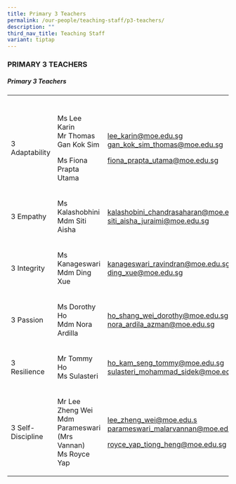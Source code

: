 ```yaml
---
title: Primary 3 Teachers
permalink: /our-people/teaching-staff/p3-teachers/
description: ""
third_nav_title: Teaching Staff
variant: tiptap
---
```

<h3>PRIMARY 3 TEACHERS</h3>
<h5>Primary 3 Teachers</h5>
<table>
<tbody>
<tr>
<th rowspan="1" colspan="1">
<p></p>
</th>
<th rowspan="1" colspan="1">
<p></p>
</th>
<th rowspan="1" colspan="1">
<p></p>
</th>
</tr>
<tr>
<td rowspan="1" colspan="1">
<p>3 Adaptability</p>
</td>
<td rowspan="1" colspan="1">
<p>Ms Lee Karin
<br>Mr Thomas Gan Kok Sim</p>
<p>Ms Fiona Prapta Utama</p>
</td>
<td rowspan="1" colspan="1">
<p><a href="mailto:lee_karin@moe.edu.sg" rel="noopener noreferrer nofollow" target="_blank">lee_karin@moe.edu.sg</a> 
<br><a href="mailto:gan_kok_sim_thomas@moe.edu.sg" rel="noopener noreferrer nofollow" target="_blank">gan_kok_sim_thomas@moe.edu.sg</a>
</p>
<p><a href="mailto:fiona_prapta_utama@moe.edu.sg" rel="noopener noreferrer nofollow" target="_blank">fiona_prapta_utama@moe.edu.sg</a>
</p>
</td>
</tr>
<tr>
<td rowspan="1" colspan="1">
<p>3 Empathy</p>
</td>
<td rowspan="1" colspan="1">
<p>Ms Kalashobhini
<br>Mdm Siti Aisha</p>
</td>
<td rowspan="1" colspan="1">
<p><a href="mailto:kalashobini_chandrasaharan@moe.edu.sg" rel="noopener noreferrer nofollow" target="_blank">kalashobini_chandrasaharan@moe.edu.sg</a> 
<br><a href="mailto:siti_aisha_juraimi@moe.edu.sg" rel="noopener noreferrer nofollow" target="_blank">siti_aisha_juraimi@moe.edu.sg</a> 
<br>
</p>
</td>
</tr>
<tr>
<td rowspan="1" colspan="1">
<p>3 Integrity</p>
</td>
<td rowspan="1" colspan="1">
<p>Ms Kanageswari
<br>Mdm Ding Xue</p>
</td>
<td rowspan="1" colspan="1">
<p><a href="mailto:kanageswari_ravindran@moe.edu.sg" rel="noopener noreferrer nofollow" target="_blank">kanageswari_ravindran@moe.edu.sg</a> 
<br><a href="mailto:teoh_hai_wei@moe.edu.sg" rel="noopener noreferrer nofollow" target="_blank">ding_xue@moe.edu.sg</a> 
<br>
</p>
</td>
</tr>
<tr>
<td rowspan="1" colspan="1">
<p>3 Passion</p>
</td>
<td rowspan="1" colspan="1">
<p>Ms Dorothy Ho
<br>Mdm Nora Ardilla</p>
</td>
<td rowspan="1" colspan="1">
<p><a href="mailto:ho_shang_wei_dorothy@moe.edu.sg" rel="noopener noreferrer nofollow" target="_blank">ho_shang_wei_dorothy@moe.edu.sg</a> 
<br><a href="mailto:nora_ardila_azman@moe.edu.sg" rel="noopener noreferrer nofollow" target="_blank">nora_ardila_azman@moe.edu.sg</a>
</p>
</td>
</tr>
<tr>
<td rowspan="1" colspan="1">
<p>3 Resilience</p>
</td>
<td rowspan="1" colspan="1">
<p>Mr Tommy Ho
<br>Ms Sulasteri</p>
</td>
<td rowspan="1" colspan="1">
<p><a href="mailto:ho_kam_seng_tommy@moe.edu.sg" rel="noopener noreferrer nofollow" target="_blank">ho_kam_seng_tommy@moe.edu.sg</a> 
<br><a href="mailto:sulasteri_mohammad_sidek@moe.edu.sg" rel="noopener noreferrer nofollow" target="_blank">sulasteri_mohammad_sidek@moe.edu.sg</a> 
<br>
</p>
</td>
</tr>
<tr>
<td rowspan="1" colspan="1">
<p>3 Self-Discipline</p>
</td>
<td rowspan="1" colspan="1">
<p>Mr Lee Zheng Wei
<br>Mdm Parameswari
<br>(Mrs Vannan)
<br>Ms Royce Yap</p>
</td>
<td rowspan="1" colspan="1">
<p><a href="mailto:lee_zheng_wei@moe.edu.sg" rel="noopener noreferrer nofollow" target="_blank">lee_zheng_wei@moe.edu.s</a>
<br><a href="mailto:parameswari_malarvannan@moe.edu.sg" rel="noopener noreferrer nofollow" target="_blank">parameswari_malarvannan@moe.edu.sg</a>
</p>
<p><a href="mailto:royce_yap_tiong_heng@moe.edu.sg" rel="noopener noreferrer nofollow" target="_blank">royce_yap_tiong_heng@moe.edu.sg</a>
</p>
</td>
</tr>
</tbody>
</table>
<p>
<br>
</p>